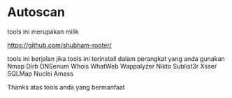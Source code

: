 # Autoscan

tools ini merupakan milik 

https://github.com/shubham-rooter/

tools ini berjalan jika tools ini terinstall dalam perangkat yang anda gunakan 
Nmap
Dirb
DNSenum
Whois
WhatWeb
Wappalyzer
Nikto
Sublist3r
Xsser
SQLMap
Nuclei
Amass

Thanks atas tools anda yang bermanfaat 
